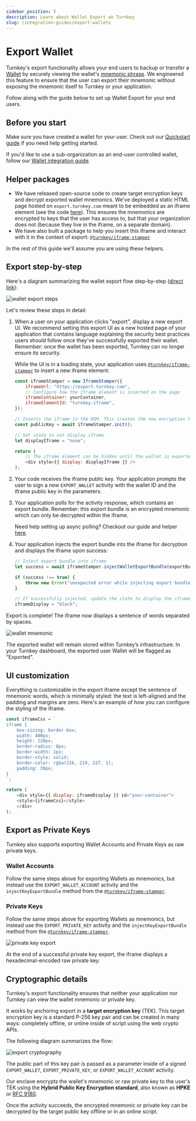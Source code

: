 ```yaml
---
sidebar_position: 5
description: Learn about Wallet Export on Turnkey
slug: /integration-guides/export-wallets
---
```

# Export Wallet

Turnkey's export functionality allows your end users to backup or transfer a [Wallet](/concepts/wallets) by securely viewing the wallet's [mnemonic phrase](https://learnmeabitcoin.com/technical/mnemonic). We engineered this feature to ensure that the user can export their mnemonic without exposing the mnemonic itself to Turnkey or your application.

Follow along with the guide below to set up Wallet Export for your end users.

## Before you start

Make sure you have created a wallet for your user. Check out our [Quickstart guide](../getting-started/Quickstart.md) if you need help getting started.  

 
If you'd like to use a sub-organization as an end-user controlled wallet, follow our [Wallet integration guide](../integration-guides/sub-organizations-as-wallets.md).


## Helper packages

* We have released open-source code to create target encryption keys and decrypt exported wallet mnemonics. We've deployed a static HTML page hosted on `export.turnkey.com` meant to be embedded as an iframe element (see the code [here](https://github.com/tkhq/frames)). This ensures the mnemonics are encrypted to keys that the user has access to, but that your organization does not (because they live in the iframe, on a separate domain).
* We have also built a package to help you insert this iframe and interact with it in the context of export: [`@turnkey/iframe-stamper`](https://www.npmjs.com/package/@turnkey/iframe-stamper)

In the rest of this guide we'll assume you are using these helpers.

## Export step-by-step

Here's a diagram summarizing the wallet export flow step-by-step ([direct link](/img/wallet_export_steps.png)):

<p style={{ textAlign: "center" }}>
    <img
        src="/img/wallet_export_steps.png"
        alt="wallet export steps"
        style={{ width: 600 }}
    />
</p>

Let's review these steps in detail:

1. When a user on your application clicks "export", display a new export UI. We recommend setting this export UI as a new hosted page of your application that contains language explaining the security best practices users should follow once they've successfully exported their wallet. Remember: once the wallet has been exported, Turnkey can no longer ensure its security.

    While the UI is in a loading state, your application uses [`@turnkey/iframe-stamper`](https://www.npmjs.com/package/@turnkey/iframe-stamper) to insert a new iframe element:
    ```js
    const iframeStamper = new IframeStamper({
        iframeUrl: "https://export.turnkey.com",
        // Configure how the iframe element is inserted on the page
        iframeContainer: yourContainer,
        iframeElementId: "turnkey-iframe",
    });

    // Inserts the iframe in the DOM. This creates the new encryption target key
    const publicKey = await iframeStamper.init();

    // Set state to not display iframe
    let displayIframe = "none";

    return (
        // The iframe element can be hidden until the wallet is exported
        <div style={{ display: displayIframe }} />
    );
    ```
2. Your code receives the iframe public key. Your application prompts the user to sign a new `EXPORT_WALLET` activity with the wallet ID and the iframe public key in the parameters.
3. Your application polls for the activity response, which contains an export bundle. Remember: this export bundle is an encrypted mnemonic which can only be decrypted within the iframe.

    Need help setting up async polling? Checkout our guide and helper [here](https://github.com/tkhq/sdk/tree/main/packages/http#withasyncpolling-helper).
4. Your application injects the export bundle into the iframe for decryption and displays the iframe upon success:
    ```js
    // Inject export bundle into iframe
    let success = await iframeStamper.injectWalletExportBundle(exportBundle);

    if (success !== true) {
        throw new Error("unexpected error while injecting export bundle");
    }

    // If successfully injected, update the state to display the iframe
    iframeDisplay = "block";
    ```

Export is complete! The iframe now displays a sentence of words separated by spaces.

<p style={{ textAlign: "center" }}>
    <img
        src="/img/wallet_export_mnemonic.png"
        alt="wallet mnemonic"
        style={{ width: 420 }}
    />
</p>

The exported wallet will remain stored within Turnkey’s infrastructure. In your Turnkey dashboard, the exported user Wallet will be flagged as “Exported”.  

## UI customization

Everything is customizable in the export iframe except the sentence of mnemonic words, which is minimally styled: the text is left-aligned and the padding and margins are zero. Here's an example of how you can configure the styling of the iframe.
```js
const iframeCss = `
iframe {
    box-sizing: border-box;
    width: 400px;
    height: 120px;
    border-radius: 8px;
    border-width: 1px;
    border-style: solid;
    border-color: rgba(216, 219, 227, 1);
    padding: 20px;
}
`;

return (
    <div style={{ display: iframeDisplay }} id="your-container">
    <style>{iframeCss}</style>
    </div>
);
```

## Export as Private Keys

Turnkey also supports exporting Wallet Accounts and Private Keys as raw private keys.

### Wallet Accounts
Follow the same steps above for exporting Wallets as mnemonics, but instead use the `EXPORT_WALLET_ACCOUNT` activity and the `injectKeyExportBundle` method from the [`@turnkey/iframe-stamper`](https://www.npmjs.com/package/@turnkey/iframe-stamper).

### Private Keys
Follow the same steps above for exporting Wallets as mnemonics, but instead use the `EXPORT_PRIVATE_KEY` activity and the `injectKeyExportBundle` method from the [`@turnkey/iframe-stamper`](https://www.npmjs.com/package/@turnkey/iframe-stamper).

<p style={{ textAlign: "center" }}>
    <img
        src="/img/private_key_export.png"
        alt="private key export"
        style={{ width: 420 }}
    />
</p>

At the end of a successful private key export, the iframe displays a hexadecimal-encoded raw private key.


## Cryptographic details

Turnkey's export functionality ensures that neither your application nor Turnkey can view the wallet mnemonic or private key.

It works by anchoring export in a **target encryption key** (TEK). This target encryption key is a standard P-256 key pair and can be created in many ways: completely offline, or online inside of script using the web crypto APIs.

 The following diagram summarizes the flow:

<p style={{ textAlign: "center" }}>
    <img
        src="/img/wallet_export_cryptography.png"
        alt="export cryptography"
        style={{ height: 280 }}
    />
</p>

The public part of this key pair is passed as a parameter inside of a signed `EXPORT_WALLET`,  `EXPORT_PRIVATE_KEY`, or `EXPORT_WALLET_ACCOUNT` activity.

Our enclave encrypts the wallet's mnemonic or raw private key to the user's TEK using the **Hybrid Public Key Encryption standard**, also known as **HPKE** or [RFC 9180](https://datatracker.ietf.org/doc/rfc9180/).

Once the activity succeeds, the encrypted mnemonic or private key can be decrypted by the target public key offline or in an online script.
